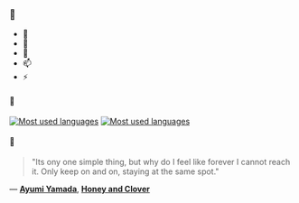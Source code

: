 ### 👋

- 🔭
- 🌱
- 💬
- 📫
- ⚡

#### 🧏

[![Most used languages](https://github-readme-stats-aynah.vercel.app/api/top-langs/?username=aynh&theme=solarized-dark&langs_count=6&layout=compact&hide_title=true)](https://github.com/anuraghazra/github-readme-stats#gh-dark-mode-only)
[![Most used languages](https://github-readme-stats-aynah.vercel.app/api/top-langs/?username=aynh&theme=solarized-light&langs_count=6&layout=compact&hide_title=true)](https://github.com/anuraghazra/github-readme-stats#gh-light-mode-only)

#### 💬

> "Its ony one simple thing, but why do I feel like forever I cannot reach it. Only keep on and on, staying at the same spot."

&mdash; [**Ayumi Yamada**](https://myanimelist.net/character.php?q=Ayumi%20Yamada&cat=character), [**Honey and Clover**](https://myanimelist.net/search/all?q=Honey%20and%20Clover&cat=all)
